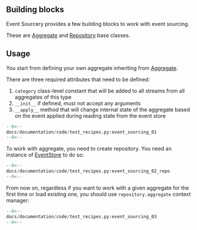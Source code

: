 ## Building blocks

Event Sourcery provides a few building blocks to work with event sourcing.

These are [Aggregate](../reference/aggregate.md) and [Repository](../reference/repository.md) base classes.

## Usage

You start from defining your own aggregate inheriting from [Aggregate](../reference/aggregate.md).

There are three required attributes that need to be defined:

1. `category` class-level constant that will be added to all streams from all aggregates of this type
2.  `__init__` if defined, must not accept any arguments
3. `__apply__` method that will change internal state of the aggregate based on the event applied during reading state from the event store 

```python
--8<--
docs/documentation/code/test_recipes.py:event_sourcing_01
--8<--
```

To work with aggregate, you need to create repository. You need an instance of [EventStore](../reference/event_store.md) to do so:

```python
--8<--
docs/documentation/code/test_recipes.py:event_sourcing_02_repo
--8<--
```

From now on, regardless if you want to work with a given aggregate for the first time or load existing one, you should use `repository.aggregate` context manager:

```python
--8<--
docs/documentation/code/test_recipes.py:event_sourcing_03
--8<--
```

